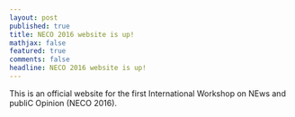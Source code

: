 ```yaml
---
layout: post
published: true
title: NECO 2016 website is up! 
mathjax: false
featured: true
comments: false
headline: NECO 2016 website is up!
---
```


This is an official website for the first International Workshop on NEws and publiC Opinion (NECO 2016). 